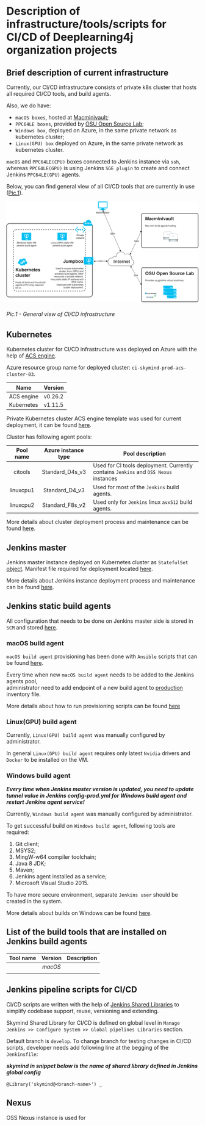# Description of infrastructure/tools/scripts for CI/CD of Deeplearning4j organization projects

## Brief description of current infrastructure
Currently, our CI/CD infrastructure consists of private k8s cluster that hosts all required CI/CD tools, and build agents.

Also, we do have:
* `macOS boxes`, hosted at [Macminivault](https://www.macminivault.com);
* `PPC64LE boxes`, provided by [OSU Open Source Lab](https://oregonstate.edu/);
* `Windows box`, deployed on Azure, in the same private network as kubernetes cluster;
* `Linux(GPU) box` deployed on Azure, in the same private network as kubernetes cluster.

`macOS` and `PPC64LE(CPU)` boxes connected to Jenkins instance via `ssh`,
whereas `PPC64LE(GPU)` is using Jenkins `SGE plugin` to create and connect Jenkins `PPC64LE(GPU)` agents.

Below, you can find general view of all CI/CD tools that are currently in use ([Pic.1](#pic1---general-view-of-cicd-infrastructure)).

![Pic.1 - General view of CI/CD infrastructure](imgs/ci-cd-infrastructure.png)

###### Pic.1 - General view of CI/CD infrastructure

## Kubernetes
Kubernetes cluster for CI/CD infrastructure was deployed on Azure with the help of [ACS engine](https://github.com/Azure/acs-engine).

Azure resource group name for deployed cluster: `ci-skymind-prod-acs-cluster-03`.

| Name | Version |
| ---- | ------- |
|ACS engine|v0.26.2|
|Kubernetes|v1.11.5|

Private Kubernetes cluster ACS engine template was used for current deployment, it can be found [here](cicd-infrastructure/azure/acs/ci-skymind-cluster/acs-engine-v0.26.2/templates/ci-kubernetes-hybrid-cluster-with-jumpbox-linux-pools-only.json).

Cluster has following agent pools:

| Pool name | Azure instance type | Pool description |
| :-------: | :-----------------: | ---------------- |
|citools|Standard_D4s_v3|Used for CI tools deployment. Currently contains `Jenkins` and `OSS Nexus` instances|
|linuxcpu1|Standard_D4_v3|Used for most of the `Jenkins` build agents.|
|linuxcpu2|Standard_F8s_v2|Used only for `Jenkins` linux `avx512` build agents.|

More details about cluster deployment process and maintenance can be found [here](docs/kubernetes.md).

## Jenkins master

Jenkins master instance deployed on Kubernetes cluster as `StatefulSet` [object](https://kubernetes.io/docs/concepts/workloads/controllers/statefulset/).
Manifest file required for deployment located [here](k8s/ci-skymind/jenkins/deployments/jenkins-prod.yml).

More details about Jenkins instance deployment process and maintenance can be found [here](docs/jenkins.md).

## Jenkins static build agents
All configuration that needs to be done on Jenkins master side is stored in `SCM` and stored [here](k8s/ci-skymind/jenkins/configs/config-prod.yml).

### macOS build agent
`macOS build agent` provisioning has been done with `Ansible` scripts that can be found [here](cicd-infrastructure/ansible).

Every time when new `macOS build agent` needs to be added to the Jenkins agents pool, \
administrator need to add endpoint of a new build agent to [production](cicd-infrastructure/ansible/production) inventory file.

More details about how to run provisioning scripts can be found [here](cicd-infrastructure/ansible/README.md)

### Linux(GPU) build agent
Currently, `Linux(GPU) build agent` was manually configured by administrator.

In general `Linux(GPU) build agent` requires only latest `Nvidia` drivers and `Docker` to be installed on the VM.

### Windows build agent

_**Every time when Jenkins master version is updated, you need to update tunnel value in Jenkins <b>config-prod.yml</b> for <b>Windows build agent</b> and restart Jenkins agent service!**_

Currently, `Windows build agent` was manually configured by administrator.

To get successful build on `Windows build agent`, following tools are required:
1. Git client;
2. MSYS2;
3. MingW-w64 compiler toolchain;
4. Java 8 JDK;
5. Maven;
6. Jenkins agent installed as a service;
7. Microsoft Visual Studio 2015.

To have more secure environment, separate `Jenkins user` should be created in the system.

More details about builds on Windows can be found [here](https://github.com/bytedeco/javacpp-presets/wiki/Building-on-Windows).

## List of the build tools that are installed on Jenkins build agents
| Tool name | Version | Description |
| --------- | :-----: | ----------- |
||                 *macOS*         ||
||||



## Jenkins pipeline scripts for CI/CD
CI/CD scripts are written with the help of [Jenkins Shared Libraries](https://jenkins.io/doc/book/pipeline/shared-libraries/) to simplify codebase support, reuse, versioning and extending.

Skymind Shared Library for CI/CD is defined on global level in `Manage Jenkins >> Configure System >> Global pipelines Libraries` section.

Default branch is `develop`. To change branch for testing changes in CI/CD scripts, developer needs add following line at the begging of the `Jenkinsfile`:

_**skymind in snippet below is the name of shared library defined in Jenkins global config**_

```
@Library('skymind@<branch-name>') _
```

## Nexus
OSS Nexus instance is used for

